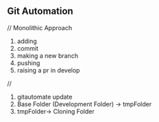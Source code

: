 Git Automation
--------------

// Monolithic Approach
1. adding
2. commit
3. making a new branch
4. pushing
5. raising a pr in develop

// 

1. gitautomate update
2. Base Folder (Development Folder) -> tmpFolder
3. tmpFolder-> Cloning Folder
